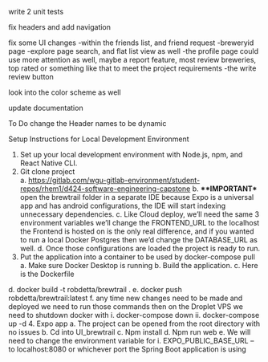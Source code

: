 write 2 unit tests

fix headers and add navigation

fix some UI changes
-within the friends list, and friend request
-breweryid page
-explore page search, and flat list view as well
-the profile page could use more attention as well,
maybe a report feature, most review breweries, top rated or something like
that to meet the project requirements
-the write review button

look into the color scheme as well

update documentation

To Do change the Header names to be dynamic

Setup Instructions for Local Development Environment

1. Set up your local development environment with Node.js, npm, and React Native CLI.
2. Git clone project  
   a. https://gitlab.com/wgu-gitlab-environment/student-repos/rhem1/d424-software-engineering-capstone
   b. **\*\***IMPORTANT**\*** open the brewtrail folder in a separate IDE because Expo is a universal app and has android configurations, the IDE will start indexing unnecessary dependencies.
   c. Like Cloud deploy, we’ll need the same 3 environment variables
   we’ll change the FRONTEND_URL to the localhost the Frontend is hosted on is the only real difference, and if you wanted to run a local Docker Postgres then we’d change the DATABASE_URL as well.
   d. Once those configurations are loaded the project is ready to run.
3. Put the application into a container to be used by docker-compose pull
   a. Make sure Docker Desktop is running
   b. Build the application.
   c. Here is the Dockerfile

d. docker build -t robdetta/brewtrail .
e. docker push robdetta/brewtrail:latest
f. any time new changes need to be made and deployed we need to run those commands then on the Droplet VPS we need to shutdown docker with
i. docker-compose down
ii. docker-compose up -d 4. Expo app
a. The project can be opened from the root directory with no issues
b. Cd into UI_brewtrail
c. Npm install
d. Npm run web
e. We will need to change the environment variable for
i. EXPO_PUBLIC_BASE_URL – to localhost:8080 or whichever port the Spring Boot application is using

